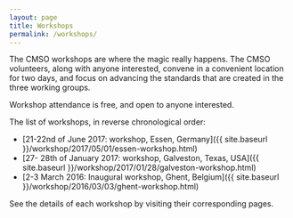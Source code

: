 ```yaml
---
layout: page
title: Workshops
permalink: /workshops/
---
```


The CMSO workshops are where the magic really happens. The CMSO volunteers, along with anyone interested, convene in a convenient location for two days, and focus on advancing the standards that are created in the three working groups.

Workshop attendance is free, and open to anyone interested.

The list of workshops, in reverse chronological order:

- [21-22nd of June 2017: workshop, Essen, Germany]({{ site.baseurl }}/workshop/2017/05/01/essen-workshop.html)
- [27- 28th of January 2017: workshop, Galveston, Texas, USA]({{ site.baseurl }}/workshop/2017/01/28/galveston-workshop.html)
- [2-3 March 2016: Inaugural workshop, Ghent, Belgium]({{ site.baseurl }}/workshop/2016/03/03/ghent-workshop.html)

See the details of each workshop by visiting their corresponding pages.